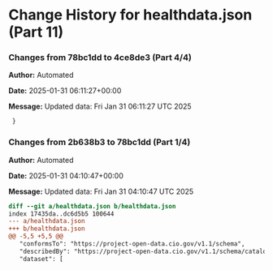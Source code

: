 # Change History for healthdata.json (Part 11)

### Changes from 78bc1dd to 4ce8de3 (Part 4/4)
**Author:** Automated

**Date:** 2025-01-31 06:11:27+00:00

**Message:** Updated data: Fri Jan 31 06:11:27 UTC 2025

```diff
 }
```

### Changes from 2b638b3 to 78bc1dd (Part 1/4)
**Author:** Automated

**Date:** 2025-01-31 04:10:47+00:00

**Message:** Updated data: Fri Jan 31 04:10:47 UTC 2025

```diff
diff --git a/healthdata.json b/healthdata.json
index 17435da..dc6d5b5 100644
--- a/healthdata.json
+++ b/healthdata.json
@@ -5,5 +5,5 @@
   "conformsTo": "https://project-open-data.cio.gov/v1.1/schema",
   "describedBy": "https://project-open-data.cio.gov/v1.1/schema/catalog.json",
   "dataset": [
```

